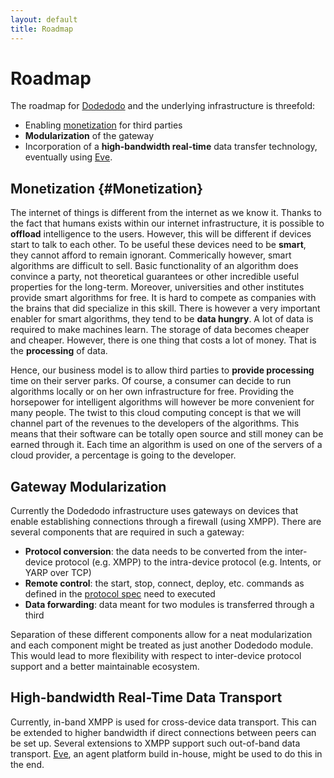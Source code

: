 ```yaml
---
layout: default
title: Roadmap
---
```


# Roadmap

The roadmap for [Dodedodo](http://www.dodedodo.com) and the underlying infrastructure is threefold:

* Enabling [monetization](#Monetization) for third parties
* **Modularization** of the gateway
* Incorporation of a **high-bandwidth real-time** data transfer technology, eventually using [Eve](http://eve.almende.com/).

## Monetization {#Monetization}

The internet of things is different from the internet as we know it. Thanks to the fact that humans exists within our internet infrastructure, it is possible to **offload** intelligence to the users. However, this will be different if devices start to talk to each other. To be useful these devices need to be **smart**, they cannot afford to remain ignorant. Commerically however, smart algorithms are difficult to sell. Basic functionality of an algorithm does convince a party, not theoretical guarantees or other incredible useful properties for the long-term. Moreover, universities and other institutes provide smart algorithms for free. It is hard to compete as companies with the brains that did specialize in this skill. There is however a very important enabler for smart algorithms, they tend to be **data hungry**. A lot of data is required to make machines learn. The storage of data becomes cheaper and cheaper. However, there is one thing that costs a lot of money. That is the **processing** of data. 

Hence, our business model is to allow third parties to **provide processing** time on their server parks. Of course, a consumer can decide to run algorithms locally or on her own infrastructure for free. Providing the horsepower for intelligent algorithms will however be more convenient for many people. The twist to this cloud computing concept is that we will channel part of the revenues to the developers of the algorithms. This means that their software can be totally open source and still money can be earned through it. Each time an algorithm is used on one of the servers of a cloud provider, a percentage is going to the developer. 


## Gateway Modularization

Currently the Dodedodo infrastructure uses gateways on devices that enable establishing connections through a firewall (using XMPP). There are several components that are required in such a gateway:

* **Protocol conversion**: the data needs to be converted from the inter-device protocol (e.g. XMPP) to the intra-device protocol (e.g. Intents, or YARP over TCP)
* **Remote control**: the start, stop, connect, deploy, etc. commands as defined in the [protocol spec](protocol_spec.html) need to executed
* **Data forwarding**: data meant for two modules is transferred through a third

Separation of these different components allow for a neat modularization and each component might be treated as just another Dodedodo module. This would lead to more flexibility with respect to inter-device protocol support and a better maintainable ecosystem.

## High-bandwidth Real-Time Data Transport

Currently, in-band XMPP is used for cross-device data transport. This can be extended to higher bandwidth if direct connections between peers can be set up. Several extensions to XMPP support such out-of-band data transport. [Eve](http://eve.almende.com/), an agent platform build in-house, might be used to do this in the end.

